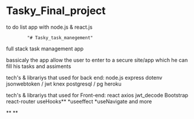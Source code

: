 # Tasky_Final_project
to do list app with node.js &amp; react.js

            "# Tasky_task_manegement" 
full stack task management app

bassicaly the app allow the user to enter to a secure site/app
which he can fill his tasks and assiments 

tech's & librariys that used for back end:
node.js 
express
dotenv
jsonwebtoken / jwt
knex
postgresql / pg
heroku

tech's  & librariys that used for Front-end:
react
axios
jwt_decode
Bootstrap
react-router
useHooks**
*useeffect
*useNavigate and more

**
**
